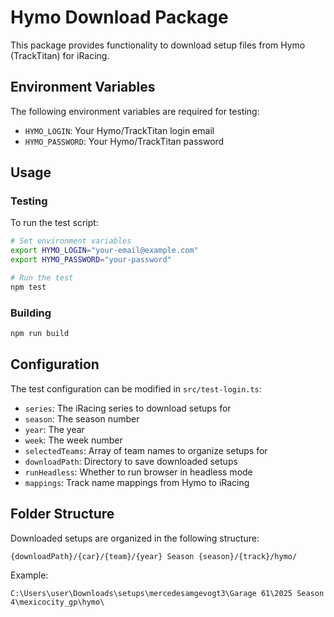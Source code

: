 # Hymo Download Package

This package provides functionality to download setup files from Hymo (TrackTitan) for iRacing.

## Environment Variables

The following environment variables are required for testing:

- `HYMO_LOGIN`: Your Hymo/TrackTitan login email
- `HYMO_PASSWORD`: Your Hymo/TrackTitan password

## Usage

### Testing

To run the test script:

```bash
# Set environment variables
export HYMO_LOGIN="your-email@example.com"
export HYMO_PASSWORD="your-password"

# Run the test
npm test
```

### Building

```bash
npm run build
```

## Configuration

The test configuration can be modified in `src/test-login.ts`:

- `series`: The iRacing series to download setups for
- `season`: The season number
- `year`: The year
- `week`: The week number
- `selectedTeams`: Array of team names to organize setups for
- `downloadPath`: Directory to save downloaded setups
- `runHeadless`: Whether to run browser in headless mode
- `mappings`: Track name mappings from Hymo to iRacing

## Folder Structure

Downloaded setups are organized in the following structure:

```
{downloadPath}/{car}/{team}/{year} Season {season}/{track}/hymo/
```

Example:
```
C:\Users\user\Downloads\setups\mercedesamgevogt3\Garage 61\2025 Season 4\mexicocity_gp\hymo\
```